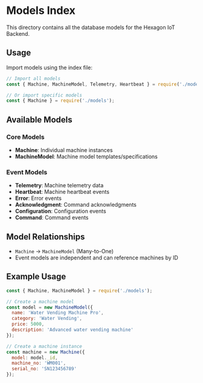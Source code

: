 # Models Index

This directory contains all the database models for the Hexagon IoT Backend.

## Usage

Import models using the index file:

```javascript
// Import all models
const { Machine, MachineModel, Telemetry, Heartbeat } = require('./models');

// Or import specific models
const { Machine } = require('./models');
```

## Available Models

### Core Models
- **Machine**: Individual machine instances
- **MachineModel**: Machine model templates/specifications

### Event Models
- **Telemetry**: Machine telemetry data
- **Heartbeat**: Machine heartbeat events
- **Error**: Error events
- **Acknowledgment**: Command acknowledgments
- **Configuration**: Configuration events
- **Command**: Command events

## Model Relationships

- `Machine` → `MachineModel` (Many-to-One)
- Event models are independent and can reference machines by ID

## Example Usage

```javascript
const { Machine, MachineModel } = require('./models');

// Create a machine model
const model = new MachineModel({
  name: 'Water Vending Machine Pro',
  category: 'Water Vending',
  price: 5000,
  description: 'Advanced water vending machine'
});

// Create a machine instance
const machine = new Machine({
  model: model._id,
  machine_no: 'WM001',
  serial_no: 'SN123456789'
});
```
